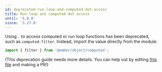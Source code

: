 ```yaml
---
id: deprecated-run-loop-and-computed-dot-access
title: Run loop and computed dot access
until: '5.0.0'
since: '3.27.0'
---
```


Using `.` to access computed or run loop functions has been deprecated, such
as `computed.filter`.
Instead, import the value directly from the module:

```js
import { filter } from '@ember/object/computed';
```

(This deprecation guide needs more details.
You can help out by editing 
[this file](https://github.com/ember-learn/deprecation-app/blob/main/content/ember/v3/deprecated-run-loop-and-computed-dot-access.md)
and making a PR!)

